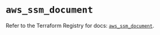 # `aws_ssm_document`

Refer to the Terraform Registry for docs: [`aws_ssm_document`](https://registry.terraform.io/providers/hashicorp/aws/3.76.1/docs/resources/ssm_document).
